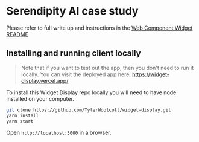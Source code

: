 # Serendipity AI case study 

Please refer to full write up and instructions in the [Web Component Widget README](https://github.com/TylerWoolcott/web-component-widget.git) 

## Installing and running client locally 

> Note that if you want to test out the app, then you don't need to run it locally. You can visit the deployed app here: https://widget-display.vercel.app/

To install this Widget Display repo locally you will need to have node installed on your computer.

```bash
git clone https://github.com/TylerWoolcott/widget-display.git
yarn install
yarn start
```

Open `http://localhost:3000` in a browser. 